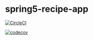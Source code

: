 # spring5-recipe-app

[![CircleCI](https://circleci.com/gh/AlexVak/spring5-recipe-app.svg?style=svg)](https://circleci.com/gh/AlexVak/spring5-recipe-app)

[![codecov](https://codecov.io/gh/AlexVak/spring5-recipe-app/branch/master/graph/badge.svg)](https://codecov.io/gh/AlexVak/spring5-recipe-app)
